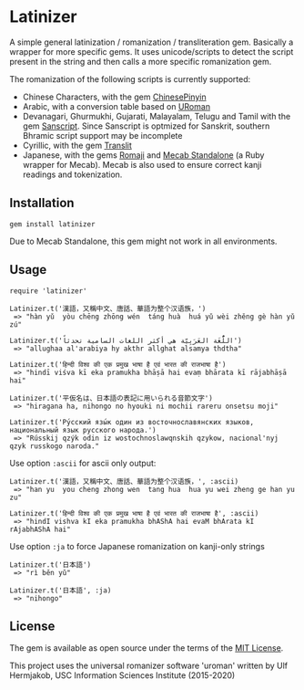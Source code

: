 # Latinizer

A simple general latinization / romanization / transliteration gem.
Basically a wrapper for more specific gems. It uses unicode/scripts to detect the script present in the string and then calls a more specific romanization gem.

The romanization of the following  scripts is currently supported:
- Chinese Characters, with the gem [ChinesePinyin](https://github.com/flyerhzm/chinese_pinyin)
- Arabic, with a conversion table based on [URoman](https://github.com/isi-nlp/uroman)
- Devanagari, Ghurmukhi, Gujarati, Malayalam, Telugu and Tamil with the gem [Sanscript](https://github.com/ubcsanskrit/sanscript.rb). Since Sanscript is optmized for Sanskrit, southern Bhramic script support may be incomplete
- Cyrillic, with the gem [Translit](https://github.com/tjbladez/translit)
- Japanese, with the gems [Romaji](https://github.com/makimoto/romaji) and [Mecab Standalone](https://github.com/wyugue/mecab_standalone) (a Ruby wrapper for Mecab). Mecab is also used to ensure correct kanji readings and tokenization.

## Installation
```
gem install latinizer
```

Due to Mecab Standalone, this gem might not work in all environments.


## Usage
```
require 'latinizer'

Latinizer.t('漢語，又稱中文、唐話、華語为整个汉语族，')
 => "hàn yǔ  yòu chēng zhōng wén  táng huà  huá yǔ wèi zhěng gè hàn yǔ zú"

Latinizer.t('اللُّغَة العَرَبِيّة هي أكثر اللغات السامية تحدثاً')
 => "allughaa al'arabiya hy akthr allghat alsamya thdtha"

Latinizer.t('हिन्दी विश्व की एक प्रमुख भाषा है एवं भारत की राजभाषा है')
 => "hindī viśva kī eka pramukha bhāṣā hai evaṃ bhārata kī rājabhāṣā hai"

Latinizer.t('平仮名は、日本語の表記に用いられる音節文字')
 => "hiragana ha, nihongo no hyouki ni mochii rareru onsetsu moji"

Latinizer.t('Ру́сский язы́к один из восточнославянских языков, национальный язык русского народа.')
 => "Rússkij qzýk odin iz wostochnoslawqnskih qzykow, nacional'nyj qzyk russkogo naroda."
```

Use option `:ascii` for ascii only output:
```
Latinizer.t('漢語，又稱中文、唐話、華語为整个汉语族，', :ascii)
 => "han yu  you cheng zhong wen  tang hua  hua yu wei zheng ge han yu zu"

Latinizer.t('हिन्दी विश्व की एक प्रमुख भाषा है एवं भारत की राजभाषा है', :ascii)
 => "hindI vishva kI eka pramukha bhAShA hai evaM bhArata kI rAjabhAShA hai"
```

Use option `:ja` to force Japanese romanization on kanji-only strings

```
Latinizer.t('日本語')
 => "rì běn yǔ"

Latinizer.t('日本語', :ja)
 => "nihongo"
```

## License

The gem is available as open source under the terms of the [MIT License](http://opensource.org/licenses/MIT).

This project uses the universal romanizer software 'uroman' written by Ulf Hermjakob, USC Information Sciences Institute (2015-2020)